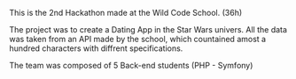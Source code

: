 This is the 2nd Hackathon made at the Wild Code School. (36h)

The project was to create a Dating App in the Star Wars univers. All the data was taken from an API made by the school, which countained amost a hundred  characters with diffrent specifications.

The team was composed of 5 Back-end students (PHP - Symfony)
